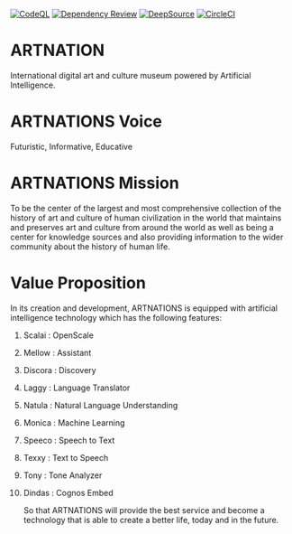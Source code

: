 [![CodeQL](https://github.com/KOSASIH/ARTNATIONS/actions/workflows/codeql-analysis.yml/badge.svg)](https://github.com/KOSASIH/ARTNATIONS/actions/workflows/codeql-analysis.yml)
[![Dependency Review](https://github.com/KOSASIH/ARTNATIONS/actions/workflows/dependency-review.yml/badge.svg)](https://github.com/KOSASIH/ARTNATIONS/actions/workflows/dependency-review.yml)
[![DeepSource](https://deepsource.io/gh/KOSASIH/ARTNATIONS.svg/?label=active+issues&show_trend=true&token=D4ud501cPaDMOAuumZmJIWRS)](https://deepsource.io/gh/KOSASIH/ARTNATIONS/?ref=repository-badge)
[![CircleCI](https://circleci.com/gh/KOSASIH/ARTNATIONS/tree/main.svg?style=svg)](https://circleci.com/gh/KOSASIH/ARTNATIONS/tree/main)

# ARTNATION

International digital art and culture museum powered by Artificial Intelligence.

# ARTNATIONS Voice

Futuristic, Informative, Educative

# ARTNATIONS Mission

To be the center of the largest and most comprehensive collection of the history of art and culture of human civilization in the world that maintains and preserves art and culture from around the world as well as being a center for knowledge sources and also providing information to the wider community about the history of human life.

# Value Proposition

In its creation and development, ARTNATIONS is equipped with artificial intelligence technology which has the following features:

1. Scalai :
   OpenScale
2. Mellow : 
   Assistant
3. Discora : 
   Discovery
4. Laggy : 
   Language Translator
5. Natula : 
   Natural Language Understanding
6. Monica : 
   Machine Learning
7. Speeco : 
   Speech to Text
8. Texxy : 
   Text to Speech
9. Tony : 
   Tone Analyzer
10. Dindas : 
    Cognos Embed
    
    So that ARTNATIONS will provide the best service and become a technology that is able to create a better life, today and in the future.
